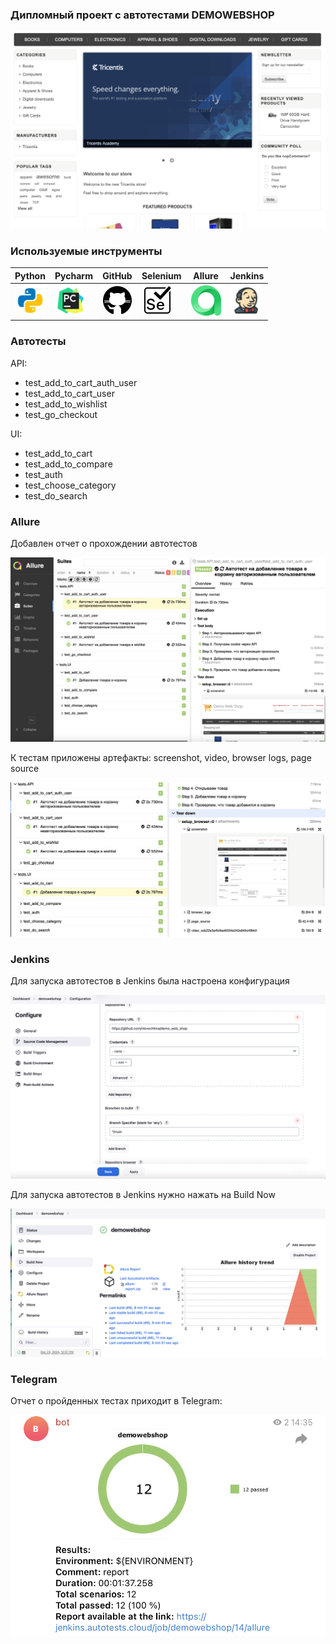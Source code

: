 ### Дипломный проект с автотестами DEMOWEBSHOP


<img src="/media/demo.png">

### Используемые инструменты

| Python                                                     | Pycharm                                                     | GitHub                                                     | Selenium                                                     | Allure                                                     | Jenkins                                                     |                                                  
|:-----------------------------------------------------------|-------------------------------------------------------------|------------------------------------------------------------|--------------------------------------------------------------|------------------------------------------------------------|-------------------------------------------------------------|
| <img height="50" src="media/icons/python.png" width="50"/> | <img height="50" src="media/icons/pycharm.png" width="50"/> | <img height="50" src="media/icons/github.png" width="50"/>  | <img height="50" src="media/icons/selenium.png" width="50"/> | <img height="50" src="media/icons/allure.png" width="50"/> | <img height="50" src="media/icons/jenkins.png" width="50"/> | 

### Автотесты

API:
* test_add_to_cart_auth_user
* test_add_to_cart_user
* test_add_to_wishlist
* test_go_checkout

UI:
* test_add_to_cart
* test_add_to_compare
* test_auth
* test_choose_category
* test_do_search

### Allure

Добавлен отчет о прохождении автотестов

<img src="/media/allurereport.png">

К тестам приложены артефакты: screenshot, video, browser logs, page source

<img src="/media/allurereport2.png">

### Jenkins

Для запуска автотестов в Jenkins была настроена конфигурация

<img src="/media/config.png">

Для запуска автотестов в Jenkins нужно нажать на Build Now

<img src="/media/tests.png">

### Telegram

Отчет о пройденных тестах приходит в Telegram:

<img src="/media/tg.png">